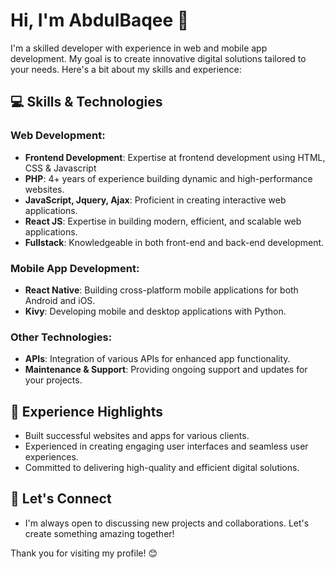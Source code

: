# Hi, I'm AbdulBaqee 👋

I'm a skilled developer with experience in web and mobile app development. My goal is to create innovative digital solutions tailored to your needs. Here's a bit about my skills and experience:

## 💻 Skills & Technologies

### Web Development:

- **Frontend Development**: Expertise at frontend development using HTML, CSS & Javascript
- **PHP**: 4+ years of experience building dynamic and high-performance websites.
- **JavaScript, Jquery, Ajax**: Proficient in creating interactive web applications.
- **React JS**: Expertise in building modern, efficient, and scalable web applications.
- **Fullstack**: Knowledgeable in both front-end and back-end development.

### Mobile App Development:

- **React Native**: Building cross-platform mobile applications for both Android and iOS.
- **Kivy**: Developing mobile and desktop applications with Python.

### Other Technologies:

- **APIs**: Integration of various APIs for enhanced app functionality.
- **Maintenance & Support**: Providing ongoing support and updates for your projects.

## 🌟 Experience Highlights

- Built successful websites and apps for various clients.
- Experienced in creating engaging user interfaces and seamless user experiences.
- Committed to delivering high-quality and efficient digital solutions.

## 🤝 Let's Connect

- I'm always open to discussing new projects and collaborations. Let's create something amazing together!

Thank you for visiting my profile! 😊
